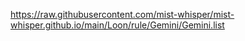 https://raw.githubusercontent.com/mist-whisper/mist-whisper.github.io/main/Loon/rule/Gemini/Gemini.list
